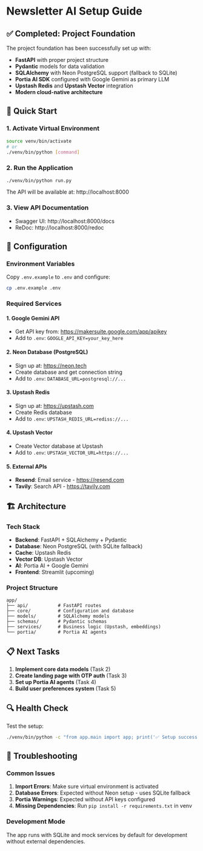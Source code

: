 # Newsletter AI Setup Guide

## ✅ Completed: Project Foundation

The project foundation has been successfully set up with:

- **FastAPI** with proper project structure
- **Pydantic** models for data validation
- **SQLAlchemy** with Neon PostgreSQL support (fallback to SQLite)
- **Portia AI SDK** configured with Google Gemini as primary LLM
- **Upstash Redis** and **Upstash Vector** integration
- **Modern cloud-native architecture**

## 🚀 Quick Start

### 1. Activate Virtual Environment
```bash
source venv/bin/activate
# or
./venv/bin/python [command]
```

### 2. Run the Application
```bash
./venv/bin/python run.py
```

The API will be available at: http://localhost:8000

### 3. View API Documentation
- Swagger UI: http://localhost:8000/docs
- ReDoc: http://localhost:8000/redoc

## 🔧 Configuration

### Environment Variables
Copy `.env.example` to `.env` and configure:

```bash
cp .env.example .env
```

### Required Services

#### 1. Google Gemini API
- Get API key from: https://makersuite.google.com/app/apikey
- Add to `.env`: `GOOGLE_API_KEY=your_key_here`

#### 2. Neon Database (PostgreSQL)
- Sign up at: https://neon.tech
- Create database and get connection string
- Add to `.env`: `DATABASE_URL=postgresql://...`

#### 3. Upstash Redis
- Sign up at: https://upstash.com
- Create Redis database
- Add to `.env`: `UPSTASH_REDIS_URL=rediss://...`

#### 4. Upstash Vector
- Create Vector database at Upstash
- Add to `.env`: `UPSTASH_VECTOR_URL=https://...`

#### 5. External APIs
- **Resend**: Email service - https://resend.com
- **Tavily**: Search API - https://tavily.com

## 🏗️ Architecture

### Tech Stack
- **Backend**: FastAPI + SQLAlchemy + Pydantic
- **Database**: Neon PostgreSQL (with SQLite fallback)
- **Cache**: Upstash Redis
- **Vector DB**: Upstash Vector
- **AI**: Portia AI + Google Gemini
- **Frontend**: Streamlit (upcoming)

### Project Structure
```
app/
├── api/           # FastAPI routes
├── core/          # Configuration and database
├── models/        # SQLAlchemy models
├── schemas/       # Pydantic schemas
├── services/      # Business logic (Upstash, embeddings)
└── portia/        # Portia AI agents
```

## 📋 Next Tasks

1. **Implement core data models** (Task 2)
2. **Create landing page with OTP auth** (Task 3)
3. **Set up Portia AI agents** (Task 4)
4. **Build user preferences system** (Task 5)

## 🔍 Health Check

Test the setup:
```bash
./venv/bin/python -c "from app.main import app; print('✅ Setup successful!')"
```

## 🐛 Troubleshooting

### Common Issues

1. **Import Errors**: Make sure virtual environment is activated
2. **Database Errors**: Expected without Neon setup - uses SQLite fallback
3. **Portia Warnings**: Expected without API keys configured
4. **Missing Dependencies**: Run `pip install -r requirements.txt` in venv

### Development Mode
The app runs with SQLite and mock services by default for development without external dependencies.